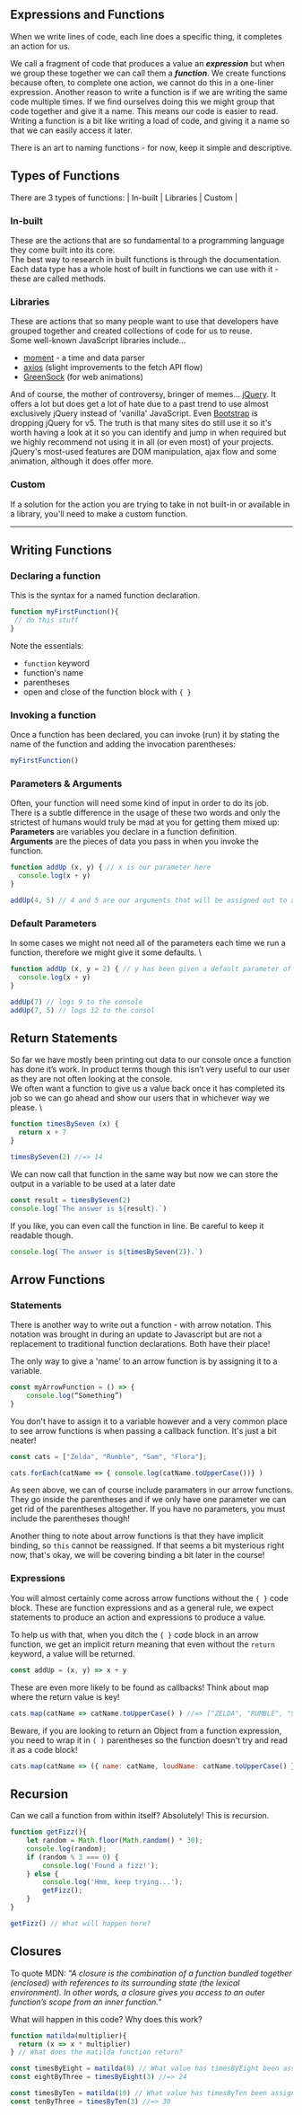 ## Expressions and Functions
When we write lines of code, each line does a specific thing, it completes an action for us.

We call a fragment of code that produces a value an ***expression*** but when we group these together we can call them a ***function***.
We create functions because often, to complete one action, we cannot do this in a one-liner expression.
Another reason to write a function is if we are writing the same code multiple times. If we find ourselves doing this we might group that code together and give it a name. This means our code is easier to read. Writing a function is a bit like writing a load of code, and giving it a name so that we can easily access it later.

There is an art to naming functions - for now, keep it simple and descriptive.

## Types of Functions
There are 3 types of functions:
| In-built | Libraries | Custom |
### In-built
These are the actions that are so fundamental to a programming language they come built into its core. \
The best way to research in built functions is through the documentation. \
Each data type has a whole host of built in functions we can use with it - these are called methods.

### Libraries
These are actions that so many people want to use that developers have grouped together and created collections of code for us to reuse. \
Some well-known JavaScript libraries include...
- [moment](https://momentjs.com/) - a time and data parser
- [axios](https://github.com/axios/axios) (slight improvements to the fetch API flow)
- [GreenSock](https://greensock.com/) (for web animations)

And of course, the mother of controversy, bringer of memes... [jQuery](https://jquery.com/). It offers a lot but does get a lot of hate due to a past trend to use almost exclusively jQuery instead of 'vanilla' JavaScript. Even [Bootstrap](https://blog.getbootstrap.com/2020/06/16/bootstrap-5-alpha/) is dropping jQuery for v5. The truth is that many sites do still use it so it's worth having a look at it so you can identify and jump in when required but we highly recommend not using it in all (or even most) of your projects. jQuery's most-used features are DOM manipulation, ajax flow and some animation, although it does offer more.

### Custom
If a solution for the action you are trying to take in not built-in or available in a library, you'll need to make a custom function.

***

## Writing Functions
### Declaring a function
This is the syntax for a named function declaration.
```js
function myFirstFunction(){
 // do this stuff
}
```
Note the essentials:
- `function` keyword
- function's name
- parentheses
- open and close of the function block with `{ }`

### Invoking a function
Once a function has been declared, you can invoke (run) it by stating the name of the function and adding the invocation parentheses:
```js
myFirstFunction()
```

### Parameters & Arguments
Often, your function will need some kind of input in order to do its job. \
There is a subtle difference in the usage of these two words and only the strictest of humans would truly be mad at you for getting them mixed up: \
**Parameters** are variables you declare in a function definition. \
**Arguments** are the pieces of data you pass in when you invoke the function.
```js
function addUp (x, y) { // x is our parameter here
  console.log(x + y)
}

addUp(4, 5) // 4 and 5 are our arguments that will be assigned out to x and y as declared in our function definition
```

### Default Parameters
In some cases we might not need all of the parameters each time we run a function, therefore we might give it some defaults. \
```js
function addUp (x, y = 2) { // y has been given a default parameter of 2
  console.log(x + y)
}

addUp(7) // logs 9 to the console
addUp(7, 5) // logs 12 to the consol
```

## Return Statements
So far we have mostly been printing out data to our console once a function has done it’s work. In product terms though this isn’t very useful to our user as they are not often looking at the console. \
We often want a function to give us a value back once it has completed its job so we can go ahead and show our users that in whichever way we please. \
```js
function timesBySeven (x) {
  return x + 7
}

timesBySeven(2) //=> 14
```

We can now call that function in the same way but now we can store the output in a variable to be used at a later date
```js
const result = timesBySeven(2)
console.log(`The answer is ${result}.`)
```

If you like, you can even call the function in line. Be careful to keep it readable though.
```js
console.log(`The answer is ${timesBySeven(2)}.`)
```

## Arrow Functions
### Statements
There is another way to write out a function - with arrow notation. This notation was brought in during an update to Javascript but are not a replacement to traditional function declarations. Both have their place!

The only way to give a 'name' to an arrow function is by assigning it to a variable. 
```js
const myArrowFunction = () => { 
    console.log(“Something”)
}
```
You don't have to assign it to a variable however and a very common place to see arrow functions is when passing a callback function. It's just a bit neater!
```js
const cats = ["Zelda", "Rumble", "Sam", "Flora"];

cats.forEach(catName => { console.log(catName.toUpperCase())} )
```
As seen above, we can of course include paramaters in our arrow functions. They go inside the parentheses and if we only have one parameter we can get rid of the parentheses altogether. If you have no parameters, you must include the parentheses though!

Another thing to note about arrow functions is that they have implicit binding, so `this` cannot be reassigned. If that seems a bit mysterious right now, that's okay, we will be covering binding a bit later in the course!

### Expressions
You will almost certainly come across arrow functions without the `{ }` code block. These are function expressions and as a general rule, we expect statements to produce an action and expressions to produce a value.

To help us with that, when you ditch the `{ }` code block in an arrow function, we get an implicit return meaning that even without the `return` keyword, a value will be returned.
```js
const addUp = (x, y) => x + y
```
These are even more likely to be found as callbacks! Think about map where the return value is key!
```js
cats.map(catName => catName.toUpperCase() ) //=> ["ZELDA", "RUMBLE", "SAM", "FLORA"]
```
Beware, if you are looking to return an Object from a function expression, you need to wrap it in `( )` parentheses so the function doesn't try and read it as a code block! 
```js
cats.map(catName => ({ name: catName, loudName: catName.toUpperCase() }) ) //=> [{name: "Zelda", loudName: "ZELDA"}, {name: "Rumble, loudName: "RUMBLE", ...etc]
```

## Recursion
Can we call a function from within itself? Absolutely! This is recursion.
```js
function getFizz(){
    let random = Math.floor(Math.random() * 30);
    console.log(random);
    if (random % 3 === 0) {
        console.log('Found a fizz!');
    } else {
        console.log('Hmm, keep trying...');
        getFizz();
    }
}

getFizz() // What will happen here?
```

## Closures
To quote MDN: *"A closure is the combination of a function bundled together (enclosed) with references to its surrounding state (the lexical environment). In other words, a closure gives you access to an outer function’s scope from an inner function."*

What will happen in this code? Why does this work?
```js
function matilda(multiplier){
  return (x => x * multiplier)
} // What does the matilda function return?

const timesByEight = matilda(8) // What value has timesByEight been assigned here?
const eightByThree = timesByEight(3) //=> 24

const timesByTen = matilda(10) // What value has timesByTen been assigned here?
const tenByThree = timesByTen(3) //=> 30
```